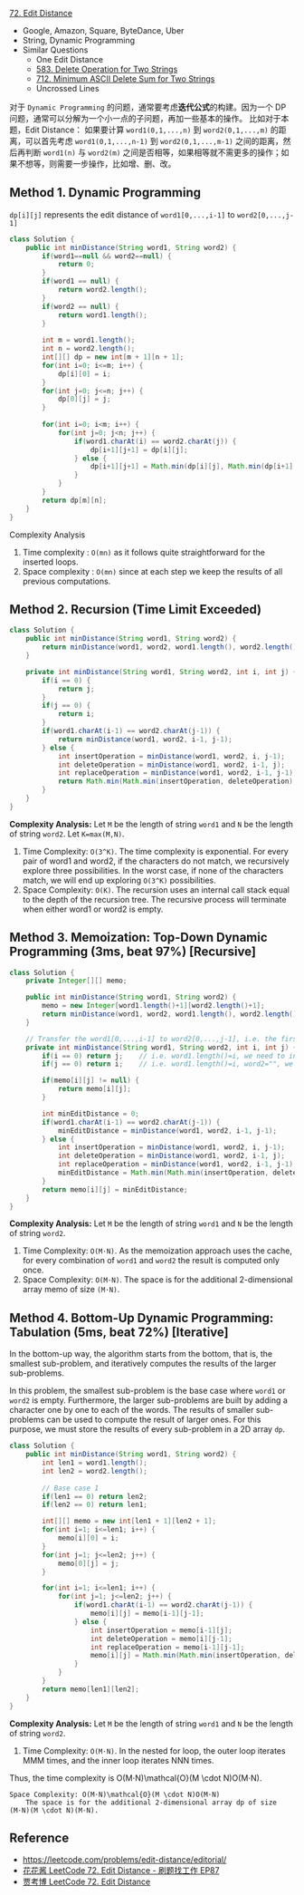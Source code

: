 [72. Edit Distance](https://leetcode.com/problems/edit-distance/)

* Google, Amazon, Square, ByteDance, Uber
* String, Dynamic Programming
* Similar Questions
    * One Edit Distance
    * [583. Delete Operation for Two Strings](https://leetcode.com/problems/delete-operation-for-two-strings/)
    * [712. Minimum ASCII Delete Sum for Two Strings](https://leetcode.com/problems/minimum-ascii-delete-sum-for-two-strings/)
    * Uncrossed Lines

对于 `Dynamic Programming` 的问题，通常要考虑**迭代公式**的构建。因为一个 DP 问题，通常可以分解为一个小一点的子问题，再加一些基本的操作。
比如对于本题，Edit Distance：
如果要计算 `word1(0,1,...,n)` 到 `word2(0,1,...,m)` 的距离，可以首先考虑 `word1(0,1,...,n-1)` 到 `word2(0,1,...,m-1)` 之间的距离，然后再判断 `word1(n)` 与 `word2(m)` 之间是否相等，如果相等就不需更多的操作；如果不想等，则需要一步操作，比如增、删、改。


## Method 1. Dynamic Programming
`dp[i][j]` represents the edit distance of `word1[0,...,i-1]` to `word2[0,...,j-1]`
```java
class Solution {
    public int minDistance(String word1, String word2) {
        if(word1==null && word2==null) {
            return 0;
        }
        if(word1 == null) {
            return word2.length();
        }
        if(word2 == null) {
            return word1.length();
        }
        
        int m = word1.length();
        int n = word2.length();
        int[][] dp = new int[m + 1][n + 1];
        for(int i=0; i<=m; i++) {
            dp[i][0] = i;
        }
        for(int j=0; j<=n; j++) {
            dp[0][j] = j;
        }
        
        for(int i=0; i<m; i++) {
            for(int j=0; j<n; j++) {
                if(word1.charAt(i) == word2.charAt(j)) {
                    dp[i+1][j+1] = dp[i][j];
                } else {
                    dp[i+1][j+1] = Math.min(dp[i][j], Math.min(dp[i+1][j], dp[i][j+1])) + 1;
                }
            }
        }
        return dp[m][n];
    }
}
```
Complexity Analysis
1. Time complexity : `O(mn)` as it follows quite straightforward for the inserted loops.
2. Space complexity : `O(mn)` since at each step we keep the results of all previous computations.


## Method 2. Recursion (Time Limit Exceeded)
```Java
class Solution {
    public int minDistance(String word1, String word2) {
        return minDistance(word1, word2, word1.length(), word2.length());
    }

    private int minDistance(String word1, String word2, int i, int j) {
        if(i == 0) {
            return j;
        }
        if(j == 0) {
            return i;
        }
        if(word1.charAt(i-1) == word2.charAt(j-1)) {
            return minDistance(word1, word2, i-1, j-1);
        } else {
            int insertOperation = minDistance(word1, word2, i, j-1);
            int deleteOperation = minDistance(word1, word2, i-1, j);
            int replaceOperation = minDistance(word1, word2, i-1, j-1);
            return Math.min(Math.min(insertOperation, deleteOperation), replaceOperation) + 1;
        }
    }
}
```
**Complexity Analysis:**
Let `M` be the length of string `word1` and `N` be the length of string `word2`. Let `K=max(M,N)`.
1. Time Complexity: `O(3^K)`. The time complexity is exponential. For every pair of word1 and word2, if the characters do not match, we recursively explore three possibilities. In the worst case, if none of the characters match, we will end up exploring `O(3^K)` possibilities.
2. Space Complexity: `O(K)`. The recursion uses an internal call stack equal to the depth of the recursion tree. The recursive process will terminate when either word1 or word2 is empty.


## Method 3. Memoization: Top-Down Dynamic Programming (3ms, beat 97%) [Recursive]
```Java
class Solution {
    private Integer[][] memo;

    public int minDistance(String word1, String word2) {
        memo = new Integer[word1.length()+1][word2.length()+1];
        return minDistance(word1, word2, word1.length(), word2.length());
    }

    // Transfer the word1[0,...,i-1] to word2[0,...,j-1], i.e. the first i chars of word1 to the first j chars of work2
    private int minDistance(String word1, String word2, int i, int j) {
        if(i == 0) return j;    // i.e. word1.length()=i, we need to insert j chars to word1
        if(j == 0) return i;    // i.e. word1.length()=i, word2="", we need to delete all i chars from word1

        if(memo[i][j] != null) {
            return memo[i][j];
        }

        int minEditDistance = 0;
        if(word1.charAt(i-1) == word2.charAt(j-1)) {
            minEditDistance = minDistance(word1, word2, i-1, j-1);
        } else {
            int insertOperation = minDistance(word1, word2, i, j-1);
            int deleteOperation = minDistance(word1, word2, i-1, j);
            int replaceOperation = minDistance(word1, word2, i-1, j-1);
            minEditDistance = Math.min(Math.min(insertOperation, deleteOperation), replaceOperation) + 1;
        }
        return memo[i][j] = minEditDistance;
    }
}
```
**Complexity Analysis:**
Let `M` be the length of string `word1` and `N` be the length of string `word2`.
1. Time Complexity: `O(M⋅N)`. As the memoization approach uses the cache, for every combination of `word1` and `word2` the result is computed only once.
2. Space Complexity: `O(M⋅N)`. The space is for the additional 2-dimensional array memo of size `(M⋅N)`.


## Method 4. Bottom-Up Dynamic Programming: Tabulation (5ms, beat 72%) [Iterative]
In the bottom-up way, the algorithm starts from the bottom, that is, the smallest sub-problem, and iteratively computes the results of the larger sub-problems.

In this problem, the smallest sub-problem is the base case where `word1` or `word2` is empty. Furthermore, the larger sub-problems are built by adding a character one by one to each of the words. 
The results of smaller sub-problems can be used to compute the result of larger ones. For this purpose, we must store the results of every sub-problem in a 2D array `dp`.
```Java
class Solution {
    public int minDistance(String word1, String word2) {
        int len1 = word1.length();
        int len2 = word2.length();
        
        // Base case 1
        if(len1 == 0) return len2;
        if(len2 == 0) return len1;

        int[][] memo = new int[len1 + 1][len2 + 1];
        for(int i=1; i<=len1; i++) {
            memo[i][0] = i;
        }
        for(int j=1; j<=len2; j++) {
            memo[0][j] = j;
        }

        for(int i=1; i<=len1; i++) {
            for(int j=1; j<=len2; j++) {
                if(word1.charAt(i-1) == word2.charAt(j-1)) {
                    memo[i][j] = memo[i-1][j-1];
                } else {
                    int insertOperation = memo[i-1][j];
                    int deleteOperation = memo[i][j-1];
                    int replaceOperation = memo[i-1][j-1];
                    memo[i][j] = Math.min(Math.min(insertOperation, deleteOperation), replaceOperation) + 1;
                }
            }
        }
        return memo[len1][len2];
    }
}
```
**Complexity Analysis:**
Let `M` be the length of string `word1` and `N` be the length of string `word2`.
1. Time Complexity: `O(M⋅N)`. In the nested for loop, the outer loop iterates MMM times, and the inner loop iterates NNN times.

Thus, the time complexity is O(M⋅N)\mathcal{O}(M \cdot N)O(M⋅N).

    Space Complexity: O(M⋅N)\mathcal{O}(M \cdot N)O(M⋅N)
        The space is for the additional 2-dimensional array dp of size (M⋅N)(M \cdot N)(M⋅N).


## Reference
* https://leetcode.com/problems/edit-distance/editorial/
* [花花酱 LeetCode 72. Edit Distance - 刷题找工作 EP87](https://www.youtube.com/watch?v=Q4i_rqON2-E)
* [贾考博 LeetCode 72. Edit Distance](https://www.youtube.com/watch?v=lCkIPGlP6Mc)
